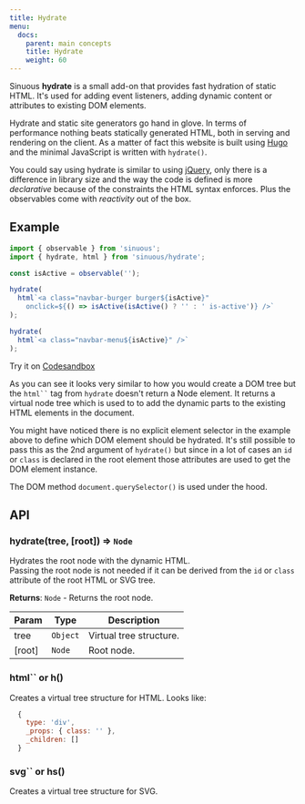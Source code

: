 ```yaml
---
title: Hydrate
menu:
  docs:
    parent: main concepts
    title: Hydrate
    weight: 60
---
```


Sinuous **hydrate** is a small add-on that provides fast hydration of static HTML. It's used for adding event listeners, adding dynamic content or attributes to existing DOM elements.

Hydrate and static site generators go hand in glove. In terms of performance nothing beats statically generated HTML, both in serving and rendering on the client. As a matter of fact this website is built using [Hugo](https://gohugo.io/) and the minimal JavaScript is written with `hydrate()`.

You could say using hydrate is similar to using [jQuery](https://jquery.com/), only there is a difference in library size and the way the code is defined is more *declarative* because of the constraints the HTML syntax enforces. Plus the observables come with *reactivity* out of the box.

## Example

```js
import { observable } from 'sinuous';
import { hydrate, html } from 'sinuous/hydrate';

const isActive = observable('');

hydrate(
  html`<a class="navbar-burger burger${isActive}"
    onclick=${() => isActive(isActive() ? '' : ' is-active')} />`
);

hydrate(
  html`<a class="navbar-menu${isActive}" />`
);
```

Try it on [Codesandbox](https://codesandbox.io/s/sinuous-hydrate-xbzu6)

As you can see it looks very similar to how you would create a DOM tree but the ` html`` ` tag from `hydrate` doesn't return a Node element. It returns a virtual node tree which is used to to add the dynamic parts to the existing HTML elements in the document. 

You might have noticed there is no explicit element selector in the example above to define which DOM element should be hydrated. It's still possible to pass this as the 2nd argument of `hydrate()` but since in a lot of cases an `id` or `class` is declared in the root element those attributes are used to get the DOM element instance. 

The DOM method `document.querySelector()` is used under the hood.

## API

### hydrate(tree, [root]) ⇒ <code>Node</code>

Hydrates the root node with the dynamic HTML.  
Passing the root node is not needed if it can be derived from the `id` or `class` attribute of the root HTML or SVG tree.

**Returns**: <code>Node</code> - Returns the root node.

| Param  | Type                | Description             |
| ------ | ------------------- | ----------------------- |
| tree   | <code>Object</code> | Virtual tree structure. |
| [root] | <code>Node</code>   | Root node.              |


### html`` or h()

Creates a virtual tree structure for HTML.
Looks like:

```js
  {
    type: 'div',
    _props: { class: '' },
    _children: []
  }
```

### svg`` or hs()

Creates a virtual tree structure for SVG.
